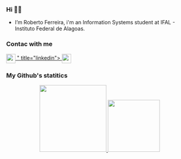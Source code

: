 ### Hi 👋👋

- I’m Roberto Ferreira, i'm an Information Systems student at IFAL - Instituto Federal de Alagoas.
### Contac with me
<p align=midlle>
    <a href = "mailto:rfaf1@aluno.ifal.edu.br?" title="E-mail">
        <img height=25 align="center" src = "https://img.shields.io/badge/Gmail-D14836?style=for-the-badge&logo=gmail&logoColor=white&link=mailto:rfaf1@aluno.ifal.edu.br?subject=">
    </a>
      <a href = "https://www.linkedin.com/in/roberto-ferreira-de-assis-filho-98a971193 target="_blank">" title="linkedin">
        <img height=25 align="center" src="https://img.shields.io/badge/LinkedIn-0077B5?style=for-the-badge&logo=linkedin&logoColor=white">
    </a>
  
  
### My Github's statitics
<div align="center">
  <a href="https://github.com/otrebor7">
  <img height="180em" src="https://github-readme-stats.vercel.app/api?username=otrebor7&show_icons=true&theme=dark&include_all_commits=true&count_private=true"/>
  </a>
  <a>
  <img height="140em" src="https://github-readme-stats.vercel.app/api/top-langs/?username=otrebor7&layout=compact&langs_count=7&theme=dark"/>
  </a>
</div>

